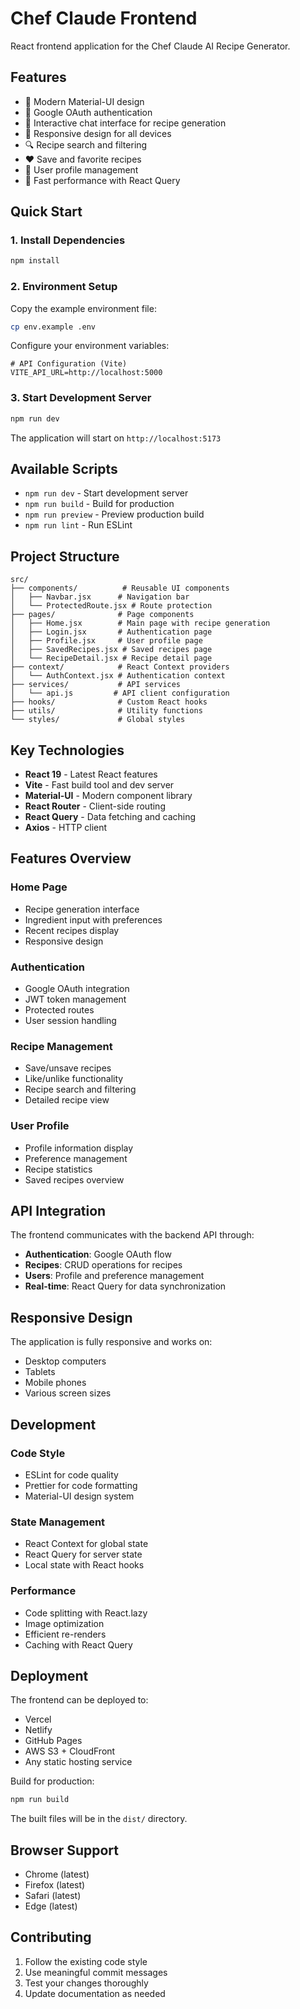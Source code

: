 # Chef Claude Frontend

React frontend application for the Chef Claude AI Recipe Generator.

## Features

- 🎨 Modern Material-UI design
- 🔐 Google OAuth authentication
- 💬 Interactive chat interface for recipe generation
- 📱 Responsive design for all devices
- 🔍 Recipe search and filtering
- ❤️ Save and favorite recipes
- 👤 User profile management
- 🚀 Fast performance with React Query

## Quick Start

### 1. Install Dependencies

```bash
npm install
```

### 2. Environment Setup

Copy the example environment file:

```bash
cp env.example .env
```

Configure your environment variables:

```env
# API Configuration (Vite)
VITE_API_URL=http://localhost:5000
```

### 3. Start Development Server

```bash
npm run dev
```

The application will start on `http://localhost:5173`

## Available Scripts

- `npm run dev` - Start development server
- `npm run build` - Build for production
- `npm run preview` - Preview production build
- `npm run lint` - Run ESLint

## Project Structure

```
src/
├── components/          # Reusable UI components
│   ├── Navbar.jsx      # Navigation bar
│   └── ProtectedRoute.jsx # Route protection
├── pages/              # Page components
│   ├── Home.jsx        # Main page with recipe generation
│   ├── Login.jsx       # Authentication page
│   ├── Profile.jsx     # User profile page
│   ├── SavedRecipes.jsx # Saved recipes page
│   └── RecipeDetail.jsx # Recipe detail page
├── context/            # React Context providers
│   └── AuthContext.jsx # Authentication context
├── services/           # API services
│   └── api.js         # API client configuration
├── hooks/              # Custom React hooks
├── utils/              # Utility functions
└── styles/             # Global styles
```

## Key Technologies

- **React 19** - Latest React features
- **Vite** - Fast build tool and dev server
- **Material-UI** - Modern component library
- **React Router** - Client-side routing
- **React Query** - Data fetching and caching
- **Axios** - HTTP client

## Features Overview

### Home Page
- Recipe generation interface
- Ingredient input with preferences
- Recent recipes display
- Responsive design

### Authentication
- Google OAuth integration
- JWT token management
- Protected routes
- User session handling

### Recipe Management
- Save/unsave recipes
- Like/unlike functionality
- Recipe search and filtering
- Detailed recipe view

### User Profile
- Profile information display
- Preference management
- Recipe statistics
- Saved recipes overview

## API Integration

The frontend communicates with the backend API through:

- **Authentication**: Google OAuth flow
- **Recipes**: CRUD operations for recipes
- **Users**: Profile and preference management
- **Real-time**: React Query for data synchronization

## Responsive Design

The application is fully responsive and works on:
- Desktop computers
- Tablets
- Mobile phones
- Various screen sizes

## Development

### Code Style
- ESLint for code quality
- Prettier for code formatting
- Material-UI design system

### State Management
- React Context for global state
- React Query for server state
- Local state with React hooks

### Performance
- Code splitting with React.lazy
- Image optimization
- Efficient re-renders
- Caching with React Query

## Deployment

The frontend can be deployed to:
- Vercel
- Netlify
- GitHub Pages
- AWS S3 + CloudFront
- Any static hosting service

Build for production:
```bash
npm run build
```

The built files will be in the `dist/` directory.

## Browser Support

- Chrome (latest)
- Firefox (latest)
- Safari (latest)
- Edge (latest)

## Contributing

1. Follow the existing code style
2. Use meaningful commit messages
3. Test your changes thoroughly
4. Update documentation as needed